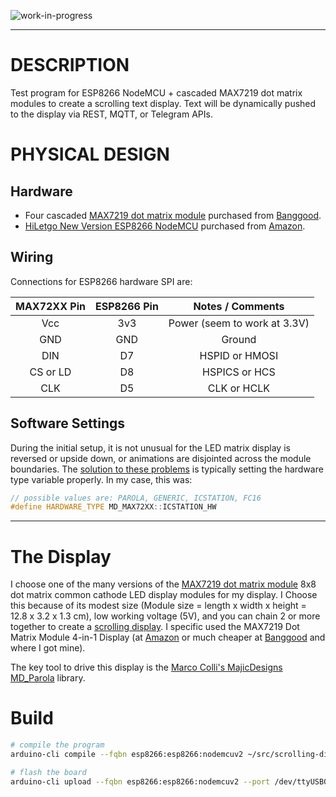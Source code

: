 <!--
Maintainer:   jeffskinnerbox@yahoo.com / www.jeffskinnerbox.me
Version:      0.0.1
-->

![work-in-progress](http://worktrade.eu/img/uc.gif "These materials require additional work and are not ready for general use.")

---

# DESCRIPTION
Test program for ESP8266 NodeMCU + cascaded MAX7219 dot matrix modules to create a scrolling text display.
Text will be dynamically pushed to the display via REST, MQTT, or Telegram APIs.

# PHYSICAL DESIGN
## Hardware
* Four cascaded [MAX7219 dot matrix module][08] purchased from [Banggood][07].
* [HiLetgo New Version ESP8266 NodeMCU][02] purchased from [Amazon][01].

## Wiring
Connections for ESP8266 hardware SPI are:

| MAX72XX Pin    | ESP8266 Pin  | Notes / Comments |
|:--------------:|:------------:|:---------------------------------:|
| Vcc            | 3v3          | Power (seem to work at 3.3V) |
| GND            | GND          | Ground |
| DIN            | D7           | HSPID or HMOSI |
| CS or LD       | D8           | HSPICS or HCS |
| CLK            | D5           | CLK or HCLK |

## Software Settings
During the initial setup, it is not unusual for the LED matrix display
is reversed or upside down, or animations are disjointed across the module boundaries.
The [solution to these problems][03] is typically setting the hardware type
variable properly.
In my case, this was:

```c++
// possible values are: PAROLA, GENERIC, ICSTATION, FC16
#define HARDWARE_TYPE MD_MAX72XX::ICSTATION_HW
```

---

# The Display
I choose one of the many versions of the [MAX7219 dot matrix module][08]
8x8 dot matrix common cathode LED display modules for my display.
I Choose this because of its modest size
(Module size = length x width x height = 12.8 x 3.2 x 1.3 cm),
low working voltage (5V),
and you can chain 2 or more together to create a [scrolling display][10].
I specific used the MAX7219 Dot Matrix Module 4-in-1 Display
(at [Amazon][06] or much cheaper at [Banggood][07] and where I got mine).

The key tool to drive this display is the [Marco Colli's MajicDesigns MD_Parola][09] library.

# Build
```bash
# compile the program
arduino-cli compile --fqbn esp8266:esp8266:nodemcuv2 ~/src/scrolling-display

# flash the board
arduino-cli upload --fqbn esp8266:esp8266:nodemcuv2 --port /dev/ttyUSB0 ~/src/scrolling-display
```



[01]:https://www.amazon.com/gp/product/B010O1G1ES
[02]:https://www.miniarduino.com/hiletgo-new-version-esp8266-nodemcu-lua-cp2102-esp-12e-internet-wifi-development-board-open-source-serial-wireless-module-works-great-with-arduino-ide-micropython/
[03]:https://arduinoplusplus.wordpress.com/2017/04/14/parola-a-to-z-adapting-for-different-hardware/
[04]:
[05]:
[06]:https://www.amazon.com/WMYCONGCONG-MAX7219-Display-Arduino-Microcontroller/dp/B07FT6MZ7R/Dref=asc_df_B07FT6MZ7R/
[07]:https://www.banggood.com/3Pcs-MAX7219-Dot-Matrix-Module-4-in-1-Display-Screen-For-Arduino-p-1230975.html
[08]:https://www.openimpulse.com/blog/products-page/product-category/max7219-led-dot-matrix-module/
[09]:https://github.com/MajicDesigns/MD_Parola
[10]:https://www.youtube.com/watch?v=i_8tvPwT6OE


